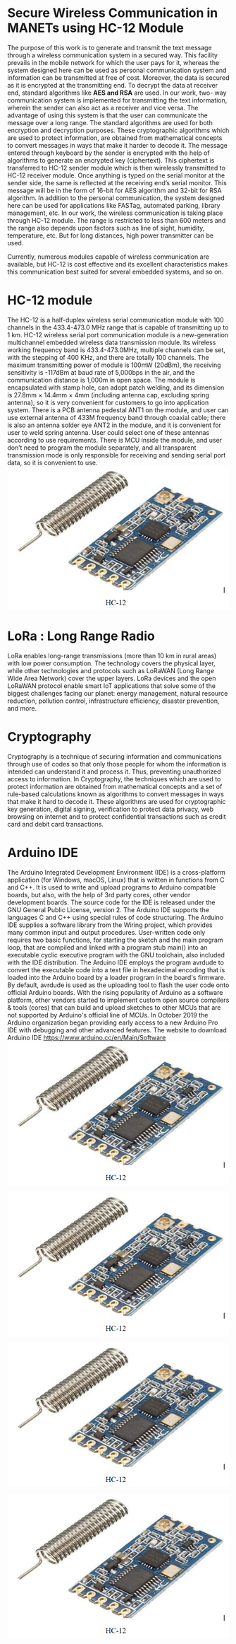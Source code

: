 # Secure Wireless Communication in MANETs using HC-12 Module

The purpose of this work is to generate and transmit the text message through a wireless communication system in a secured way. This facility prevails in the mobile network for which the user pays for it, whereas the system designed here can be used as personal communication system and information can be transmitted at free of cost. Moreover, the data is secured as it is encrypted at the transmitting end. To decrypt the  data at receiver end, standard algorithms like **AES and RSA** are used. In our work, two- way communication system is implemented for transmitting the text information, wherein the sender can also act as a receiver and vice versa. The advantage of using this system is that the user can communicate the message over a long range.  The standard algorithms are used for both encryption and decryption purposes. These cryptographic algorithms which are used to protect information, are obtained from mathematical concepts to convert messages in ways that make it harder to decode it. The message entered through keyboard by the sender is encrypted with the help of algorithms to generate an encrypted key (ciphertext). This ciphertext is transferred to HC-12 sender module which is then wirelessly transmitted to HC-12 receiver module. Once anything is typed on the serial monitor at the sender side, the same is reflected at the receiving end’s serial monitor. This message will be in the form of 16-bit for AES algorithm and 32-bit for RSA algorithm. In addition to the personal communication, the system designed here can be used for applications like FASTag, automated parking, library management, etc. In our work, the wireless communication is taking place through HC-12 module. The range is restricted to less than 600 meters and the range also depends upon factors such as line of sight, humidity, temperature, etc. But for long distances, high power transmitter can be used.

Currently, numerous modules capable of wireless communication are available, but HC-12 is cost effective and its excellent characteristics makes this communication best suited for several embedded systems, and so on.

# HC-12 module
The HC-12 is a half-duplex wireless serial communication module with 100 channels in the 433.4-473.0 MHz range that is capable of transmitting up to 1 km.
HC-12 wireless serial port communication module is a new-generation multichannel embedded wireless data transmission module. Its wireless working frequency band is 433.4-473.0MHz, multiple channels can be set, with the stepping of 400 KHz, and there are totally 100 channels. The maximum transmitting power of module is 100mW (20dBm), the receiving sensitivity is -117dBm at baud rate of 5,000bps in the air, and the communication distance is 1,000m in open space. The module is encapsulated with stamp hole, can adopt patch welding, and its dimension is 27.8mm × 14.4mm × 4mm (including antenna cap, excluding spring antenna), so it is very convenient for customers to go into application system. There is a PCB antenna pedestal ANT1 on the module, and user can use external antenna of 433M frequency band through coaxial cable; there is also an antenna solder eye ANT2 in the module, and it is convenient for user to weld spring antenna. User could select one of these antennas according to use requirements. There is MCU inside the module, and user don’t need to program the module separately, and all transparent transmission mode is only responsible for receiving and sending serial port data, so it is convenient to use. 
![HC-12 module](https://github.com/Sankalpjadhav/Secure-Wireless-Communication-in-MANETs-using-HC-12-Module/blob/main/HC-12.PNG?raw=true "Optional Title")

# LoRa : Long Range Radio
LoRa enables long-range transmissions (more than 10 km in rural areas) with low power consumption. The technology covers the physical layer, while other technologies and protocols such as LoRaWAN (Long Range Wide Area Network) cover the upper layers. LoRa devices and the open LoRaWAN protocol enable smart IoT applications that solve some of the biggest challenges facing our planet: energy management, natural resource reduction, pollution control, infrastructure efficiency, disaster prevention, and more.


# Cryptography
Cryptography is a technique of securing information and communications through use of codes so that only those people for whom the information is intended can understand it and process it. Thus, preventing unauthorized access to information. In Cryptography, the techniques which are used to protect information are obtained from mathematical concepts and a set of rule-based calculations known as algorithms to convert messages in ways that make it hard to decode it. These algorithms are used for cryptographic key generation, digital signing, verification to protect data privacy, web browsing on internet and to protect confidential transactions such as credit card and debit card transactions.

# Arduino IDE
The Arduino Integrated Development Environment (IDE) is a cross-platform application (for Windows, macOS, Linux) that is written in functions from C and C++. It is used to write and upload programs to Arduino compatible boards, but also, with the help of 3rd party cores, other vendor development boards. The source code for the IDE is released under the GNU General Public License, version 2. The Arduino IDE supports the languages C and C++ using special rules of code structuring. The Arduino IDE supplies a software library from the Wiring project, which provides many common input and output procedures. User-written code only requires two basic functions, for starting the sketch and the main program loop, that are compiled and linked with a program stub main() into an executable cyclic executive program with the GNU toolchain, also included with the IDE distribution. The Arduino IDE employs the program avrdude to convert the executable code into a text file in hexadecimal encoding that is loaded into the Arduino board by a loader program in the board's firmware. By default, avrdude is used as the uploading tool to flash the user code onto official Arduino boards. With the rising popularity of Arduino as a software platform, other vendors started to implement custom open source compilers & tools (cores) that can build and upload sketches to other MCUs that are not supported by Arduino's official line of MCUs. In October 2019 the Arduino organization began providing early access to a new Arduino Pro IDE with debugging and other advanced features. The website to download Arduino IDE https://www.arduino.cc/en/Main/Software
![HC-12 module](https://github.com/Sankalpjadhav/Secure-Wireless-Communication-in-MANETs-using-HC-12-Module/blob/main/HC-12.PNG?raw=true "Optional Title")

![HC-12 module](https://github.com/Sankalpjadhav/Secure-Wireless-Communication-in-MANETs-using-HC-12-Module/blob/main/HC-12.PNG?raw=true "Optional Title")

![HC-12 module](https://github.com/Sankalpjadhav/Secure-Wireless-Communication-in-MANETs-using-HC-12-Module/blob/main/HC-12.PNG?raw=true "Optional Title")

![HC-12 module](https://github.com/Sankalpjadhav/Secure-Wireless-Communication-in-MANETs-using-HC-12-Module/blob/main/HC-12.PNG?raw=true "Optional Title")
